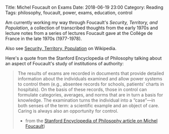 Title: Michel Foucault on Exams
Date: 2018-06-19 23:00
Category: Reading
Tags: philosophy, foucault, power, exams, education, control

Am currently working my way through Foucault's _Security, Territory,
and Population_, a collection of transcribed thoughts from the early
1970s and lecture notes from a series of lectures Foucault gave
at the Collége de France in the late 1970s (1977-1978).

Also see [Security, Territory, Population](https://en.wikipedia.org/wiki/Security,_Territory,_Population)
on Wikipedia.

Here's a quote from the Stanford Encyclopedia of Philosophy talking about
an aspect of Foucault's study of institutions of authority:

> The results of exams are recorded in documents that provide detailed
> information about the individuals examined and allow power systems to control
> them (e.g., absentee records for schools, patients’ charts in hospitals). On
> the basis of these records, those in control can formulate categories,
> averages, and norms that are in turn a basis for knowledge. The examination
> turns the individual into a “case”—in both senses of the term: a scientific
> example and an object of care. Caring is always also an opportunity for
> control.
>
> - from the [Stanford Encyclopedia of Philosophy article on Michel
>   Foucault](https://plato.stanford.edu/entries/foucault/#HistPris))

